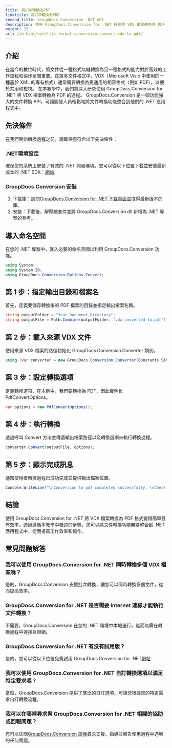 ```yaml
---
title: 將VDX轉換為PDF
linktitle: 將VDX轉換為PDF
second_title: GroupDocs.Conversion .NET API
description: 使用 GroupDocs.Conversion for .NET 輕鬆將 VDX 檔案轉換為 PDF 格式。透過無縫文件轉換功能增強您的 .NET 應用程式。
weight: 25
url: /zh-hant/net/file-format-conversion-convert-vdx-to-pdf/
---
```

## 介紹
在當今的數位時代，將文件從一種格式無縫轉換為另一種格式的能力對於高效的工作流程和協作至關重要。在眾多文件格式中，VDX（Microsoft Visio 中使用的一種基於 XML 的專有格式）通常需要轉換為更通用的相容格式（例如 PDF），以便於共用和檢視。
在本教學中，我們將深入研究使用 GroupDocs.Conversion for .NET 將 VDX 檔案轉換為 PDF 的過程。 GroupDocs.Conversion 是一個功能強大的文件轉換 API，可讓開發人員輕鬆地將文件轉換功能整合到他們的 .NET 應用程式中。
## 先決條件
在我們開始轉換過程之前，請確保您符合以下先決條件：
### .NET環境設定
確保您的系統上安裝了有效的 .NET 開發環境。您可以從以下位置下載並安裝最新版本的 .NET SDK：[網站](https://dotnet.microsoft.com/download).
### GroupDocs.Conversion 安裝
1. 下載庫：訪問[GroupDocs.Conversion for .NET 下載頁面](https://releases.groupdocs.com/conversion/net/)並取得最新版本的庫。
2. 安裝：下載後，解壓縮套件並將 GroupDocs.Conversion.dll 新增為 .NET 專案的參考。

## 導入命名空間
在您的 .NET 專案中，匯入必要的命名空間以利用 GroupDocs.Conversion 功能。

```csharp
using System;
using System.IO;
using GroupDocs.Conversion.Options.Convert;
```
## 第 1 步：指定輸出目錄和檔案名
首先，定義要儲存轉換後的 PDF 檔案的目錄並指定輸出檔案名稱。
```csharp
string outputFolder = "Your Document Directory";
string outputFile = Path.Combine(outputFolder, "vdx-converted-to.pdf");
```
## 第 2 步：載入來源 VDX 文件
使用來源 VDX 檔案的路徑初始化 GroupDocs.Conversion.Converter 類別。
```csharp
using (var converter = new GroupDocs.Conversion.Converter(Constants.SAMPLE_VDX))
```
## 第 3 步：設定轉換選項
定義轉換選項，在本例中，我們要轉換為 PDF，因此實例化 PdfConvertOptions。
```csharp
var options = new PdfConvertOptions();
```
## 第 4 步：執行轉換
透過呼叫 Convert 方法並傳遞輸出檔案路徑以及轉換選項來執行轉換過程。
```csharp
converter.Convert(outputFile, options);
```
## 第 5 步：顯示完成訊息
通知使用者轉換過程已成功完成並提供輸出檔案位置。
```csharp
Console.WriteLine("\nConversion to pdf completed successfully. \nCheck output in {0}", outputFolder);
```

## 結論
使用 GroupDocs.Conversion for .NET 將 VDX 檔案轉換為 PDF 格式變得簡單且有效率。透過遵循本教學中概述的步驟，您可以將文件轉換功能無縫整合到 .NET 應用程式中，從而提高工作效率和協作。

## 常見問題解答
### 我可以使用 GroupDocs.Conversion for .NET 同時轉換多個 VDX 檔案嗎？
是的，GroupDocs.Conversion 支援批次轉換，讓您可以同時轉換多個文件，從而提高效率。
### GroupDocs.Conversion for .NET 是否需要 Internet 連線才能執行文件轉換？
不需要，GroupDocs.Conversion 在您的 .NET 環境中本地運行，從而無需在轉換過程中連接互聯網。
### GroupDocs.Conversion for .NET 有沒有試用版？
是的，您可以從以下位置免費試用 GroupDocs.Conversion for .NET[網站](https://releases.groupdocs.com/).
### 我可以使用 GroupDocs.Conversion for .NET 自訂轉換選項以滿足特定要求嗎？
當然，GroupDocs.Conversion 提供了廣泛的自訂選項，可讓您根據您的特定需求自訂轉換流程。
### 我可以在哪裡尋求與 GroupDocs.Conversion for .NET 相關的協助或回報問題？
您可以訪問[GroupDocs.Conversion 論壇](https://forum.groupdocs.com/c/conversion/11)尋求支援、指導並報告使用過程中遇到的任何問題。